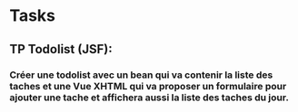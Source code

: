 # Tasks

## TP Todolist (JSF):
### Créer une todolist avec un bean qui va contenir la liste des taches et une Vue XHTML qui va proposer un formulaire pour ajouter une tache et affichera aussi la liste des taches du jour.
